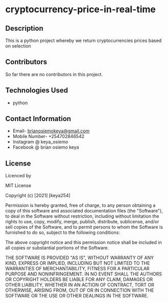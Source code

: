 # cryptocurrency-price-in-real-time

## Description

This is a python project whereby we return cryptocurrencies prices based on selection
## Contributors

So far there are no contributors in this project.

## Technologies Used
 - python

## Contact Information

* Email- brianosiemokeya@gmail.com
* Mobile Number- +254702846542
* Instagram @ keya_osiemo
* Facebook @ brian osiemo keya

## License

Licenced by

MIT License

Copyright (c) [2021] [keya254]

Permission is hereby granted, free of charge, to any person obtaining a copy of this software and associated documentation files (the "Software"), to deal in the Software without restriction, including without limitation the rights to use, copy, modify, merge, publish, distribute, sublicense, and/or sell copies of the Software, and to permit persons to whom the Software is furnished to do so, subject to the following conditions:

The above copyright notice and this permission notice shall be included in all copies or substantial portions of the Software.

THE SOFTWARE IS PROVIDED "AS IS", WITHOUT WARRANTY OF ANY KIND, EXPRESS OR IMPLIED, INCLUDING BUT NOT LIMITED TO THE WARRANTIES OF MERCHANTABILITY, FITNESS FOR A PARTICULAR PURPOSE AND NONINFRINGEMENT. IN NO EVENT SHALL THE AUTHORS OR COPYRIGHT HOLDERS BE LIABLE FOR ANY CLAIM, DAMAGES OR OTHER LIABILITY, WHETHER IN AN ACTION OF CONTRACT, TORT OR OTHERWISE, ARISING FROM, OUT OF OR IN CONNECTION WITH THE SOFTWARE OR THE USE OR OTHER DEALINGS IN THE SOFTWARE.

